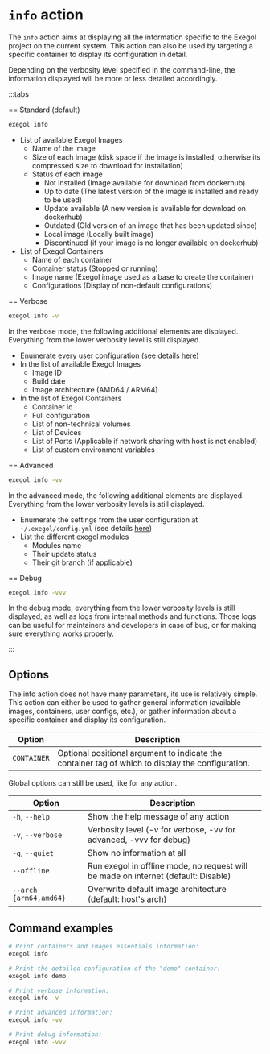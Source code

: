 # `info` action

The `info` action aims at displaying all the information specific to the
Exegol project on the current system. This action can also be used by
targeting a specific container to display its configuration in detail.

Depending on the verbosity level specified in the command-line, the
information displayed will be more or less detailed accordingly.

:::tabs

== Standard (default)

 ``` bash
exegol info
```

- List of available Exegol Images
    - Name of the image
    - Size of each image (disk space if the image is installed, otherwise its compressed size to download for installation)
    - Status of each image
        - Not installed (Image available for download from dockerhub)
        - Up to date (The latest version of the image is installed and ready to be used)
        - Update available (A new version is available for download on dockerhub)
        - Outdated (Old version of an image that has been updated since)
        - Local image (Locally built image)
        - Discontinued (if your image is no longer available on dockerhub)
- List of Exegol Containers
    - Name of each container
    - Container status (Stopped or running)
    - Image name (Exegol image used as a base to create the container)
    - Configurations (Display of non-default configurations)

== Verbose

``` bash
exegol info -v
```

In the verbose mode, the following additional elements are displayed.
Everything from the lower verbosity level is still displayed.

- Enumerate every user configuration (see details [here](/wrapper/features#exegol-configuration))
- In the list of available Exegol Images
    - Image ID
    - Build date
    - Image architecture (AMD64 / ARM64)
- In the list of Exegol Containers
    - Container id
    - Full configuration
    - List of non-technical volumes
    - List of Devices
    - List of Ports (Applicable if network sharing with host is not enabled)
    - List of custom environment variables

== Advanced

``` bash
exegol info -vv
```
In the advanced mode, the following additional elements are displayed.
Everything from the lower verbosity levels is still displayed.

- Enumerate the settings from the user configuration at
 `~/.exegol/config.yml` (see details [here](/wrapper/features#exegol-configuration))
- List the different exegol modules
    - Modules name
    - Their update status
    - Their git branch (if applicable)

== Debug

``` bash
exegol info -vvv
```

In the debug mode, everything from the lower verbosity levels is still
displayed, as well as logs from internal methods and functions. Those
logs can be useful for maintainers and developers in case of bug, or
for making sure everything works properly.

:::

## Options

The info action does not have many parameters, its use is relatively
simple. This action can either be used to gather general information
(available images, containers, user configs, etc.), or gather
information about a specific container and display its configuration.

| Option | Description |
|----|----|
| `CONTAINER` | Optional positional argument to indicate the container tag of which to display the configuration. |

Global options can still be used, like for any action.

| Option | Description |
|----|----|
| `-h`, `--help` | Show the help message of any action |
| `-v`, `--verbose` | Verbosity level (-v for verbose, -vv for advanced, -vvv for debug) |
| `-q`, `--quiet` | Show no information at all |
| `--offline` | Run exegol in offline mode, no request will be made on internet (default: Disable) |
| `--arch {arm64,amd64}` | Overwrite default image architecture (default: host's arch) |

## Command examples

``` bash
# Print containers and images essentials information:
exegol info

# Print the detailed configuration of the "demo" container:
exegol info demo

# Print verbose information:
exegol info -v

# Print advanced information:
exegol info -vv

# Print debug information:
exegol info -vvv
```
